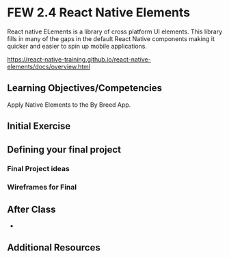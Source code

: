 # FEW 2.4 React Native Elements

React native ELements is a library of cross platform UI elements. This library fills in many of the gaps in the default React Native components making it quicker and easier to spin up mobile applications.

https://react-native-training.github.io/react-native-elements/docs/overview.html

## Learning Objectives/Competencies

Apply Native Elements to the By Breed App. 


## Initial Exercise


## Defining your final project


### Final Project ideas

 

### Wireframes for Final


## After Class

- 

## Additional Resources
